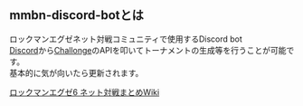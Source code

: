 ## mmbn-discord-botとは ##

ロックマンエグゼネット対戦コミュニティで使用するDiscord bot  
[Discord](https://discord.com)から[Challonge](https://challonge.com)のAPIを叩いてトーナメントの生成等を行うことが可能です。  
基本的に気が向いたら更新されます。  

[ロックマンエグゼ6 ネット対戦まとめWiki](https://w.atwiki.jp/exenetbattle/)